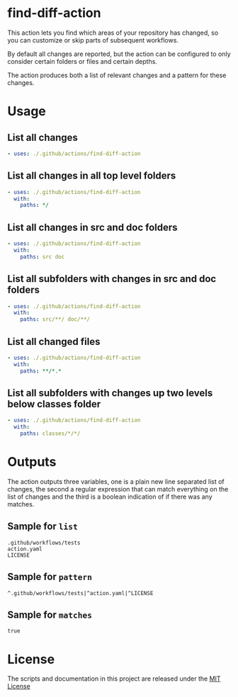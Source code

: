 # find-diff-action

This action lets you find which areas of your repository has changed, so you can customize or skip parts of subsequent workflows.

By default all changes are reported, but the action can be configured to only consider certain folders or files and certain depths.

The action produces both a list of relevant changes and a pattern for these changes.

# Usage

## List all changes

```yaml
- uses: ./.github/actions/find-diff-action
```

## List all changes in all top level folders

```yaml
- uses: ./.github/actions/find-diff-action
  with:
    paths: */
```

## List all changes in src and doc folders

```yaml
- uses: ./.github/actions/find-diff-action
  with:
    paths: src doc
```

## List all subfolders with changes in src and doc folders

```yaml
- uses: ./.github/actions/find-diff-action
  with:
    paths: src/**/ doc/**/
```

## List all changed files

```yaml
- uses: ./.github/actions/find-diff-action
  with:
    paths: **/*.*
```

## List all subfolders with changes up two levels below classes folder

```yaml
- uses: ./.github/actions/find-diff-action
  with:
    paths: classes/*/*/
```

# Outputs

The action outputs three variables, one is a plain new line separated list of changes, the second a regular expression that can match everything on the list of changes and the third is a boolean indication of if there was any matches.

## Sample for `list`

```
.github/workflows/tests
action.yaml
LICENSE
```

## Sample for `pattern`

```
^.github/workflows/tests|^action.yaml|^LICENSE
```

## Sample for `matches`

```
true
```

# License

The scripts and documentation in this project are released under the [MIT License](LICENSE)
